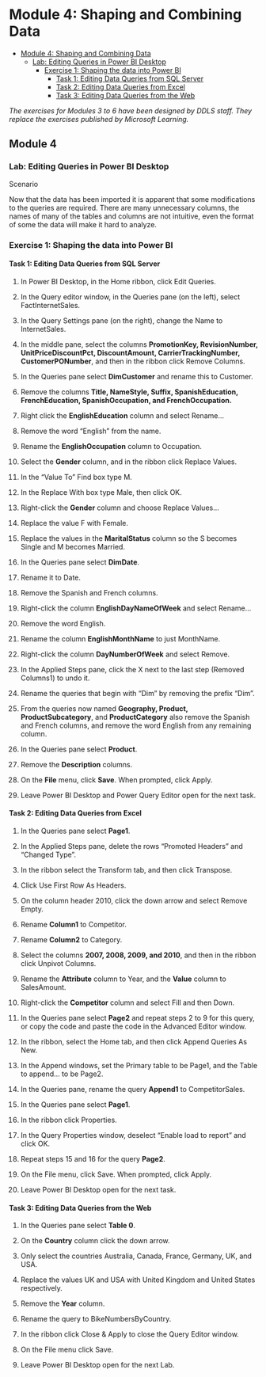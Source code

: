 # Module 4: Shaping and Combining Data

- [Module 4: Shaping and Combining Data](#Module-4-Shaping-and-Combining-Data)
    - [Lab: Editing Queries in Power BI Desktop](#Lab-Editing-Queries-in-Power-BI-Desktop)
        - [Exercise 1: Shaping the data into Power BI](#Exercise-1-Shaping-the-data-into-Power-BI)
            - [Task 1: Editing Data Queries from SQL Server](#Task-1-Editing-Data-Queries-from-SQL-Server)
            - [Task 2: Editing Data Queries from Excel](#Task-2-Editing-Data-Queries-from-Excel)
            - [Task 3: Editing Data Queries from the Web](#Task-3-Editing-Data-Queries-from-the-Web)

*The exercises for Modules 3 to 6 have been designed by DDLS staff.*
*They replace the exercises published by Microsoft Learning.*

## Module 4

### Lab: Editing Queries in Power BI Desktop

Scenario

Now that the data has been imported it is apparent that some
modifications to the queries are required. There are many unnecessary
columns, the names of many of the tables and columns are not intuitive,
even the format of some the data will make it hard to analyze.

### Exercise 1: Shaping the data into Power BI

#### Task 1: Editing Data Queries from SQL Server

1.  In Power BI Desktop, in the Home ribbon, click Edit Queries.

2.  In the Query editor window, in the Queries pane (on the left),
    select FactInternetSales.

3.  In the Query Settings pane (on the right), change the Name to
    InternetSales.

4.  In the middle pane, select the columns **PromotionKey, RevisionNumber,**
    **UnitPriceDiscountPct, DiscountAmount, CarrierTrackingNumber,**
    **CustomerPONumber**, and then in the ribbon click Remove Columns.

5.  In the Queries pane select **DimCustomer** and rename this to Customer.

6.  Remove the columns **Title, NameStyle, Suffix, SpanishEducation,**
    **FrenchEducation, SpanishOccupation, and FrenchOccupation.**

7.  Right click the **EnglishEducation** column and select Rename…

8.  Remove the word “English” from the name.

9.  Rename the **EnglishOccupation** column to Occupation.

10. Select the **Gender** column, and in the ribbon click Replace Values.

11. In the “Value To” Find box type M.

12. In the Replace With box type Male, then click OK.

13. Right-click the **Gender** column and choose Replace Values…

14. Replace the value F with Female.

15. Replace the values in the **MaritalStatus** column so the S becomes
    Single and M becomes Married.

16. In the Queries pane select **DimDate**.

17. Rename it to Date.

18. Remove the Spanish and French columns.

19. Right-click the column **EnglishDayNameOfWeek** and select Rename…

20. Remove the word English.

21. Rename the column **EnglishMonthName** to just MonthName.

22. Right-click the column **DayNumberOfWeek** and select Remove.

23. In the Applied Steps pane, click the X next to the last step
    (Removed Columns1) to undo it.

24. Rename the queries that begin with “Dim” by removing the prefix
    “Dim”.

25. From the queries now named **Geography, Product, ProductSubcategory**,
    and **ProductCategory** also remove the Spanish and French columns, and
    remove the word English from any remaining column.

26. In the Queries pane select **Product**.

27. Remove the **Description** columns.

28. On the **File** menu, click **Save**. When prompted, click Apply.

29. Leave Power BI Desktop and Power Query Editor open for the next
    task.

#### Task 2: Editing Data Queries from Excel

1.  In the Queries pane select **Page1**.

2.  In the Applied Steps pane, delete the rows “Promoted Headers” and
    “Changed Type”.

3.  In the ribbon select the Transform tab, and then click Transpose.

4.  Click Use First Row As Headers.

5.  On the column header 2010, click the down arrow and select Remove
    Empty.

6.  Rename **Column1** to Competitor.

7.  Rename **Column2** to Category.

8.  Select the columns **2007, 2008, 2009, and 2010**, and then in the
    ribbon click Unpivot Columns.

9.  Rename the **Attribute** column to Year, and the **Value** column to
    SalesAmount.

10. Right-click the **Competitor** column and select Fill and then Down.

11. In the Queries pane select **Page2** and repeat steps 2 to 9 for this
    query, or copy the code and paste the code in the Advanced Editor
    window.

12. In the ribbon, select the Home tab, and then click Append Queries As
    New.

13. In the Append windows, set the Primary table to be Page1, and the
    Table to append… to be Page2.

14. In the Queries pane, rename the query **Append1** to CompetitorSales.

15. In the Queries pane select **Page1**.

16. In the ribbon click Properties.

17. In the Query Properties window, deselect “Enable load to report” and
    click OK.

18. Repeat steps 15 and 16 for the query **Page2**.

19. On the File menu, click Save. When prompted, click Apply.

20. Leave Power BI Desktop open for the next task.

#### Task 3: Editing Data Queries from the Web

1.  In the Queries pane select **Table 0**.

2.  On the **Country** column click the down arrow.

3.  Only select the countries Australia, Canada, France, Germany, UK,
    and USA.

4.  Replace the values UK and USA with United Kingdom and United States
    respectively.

5.  Remove the **Year** column.

6.  Rename the query to BikeNumbersByCountry.

7.  In the ribbon click Close & Apply to close the Query Editor window.

8.  On the File menu click Save.

9.  Leave Power BI Desktop open for the next Lab.
